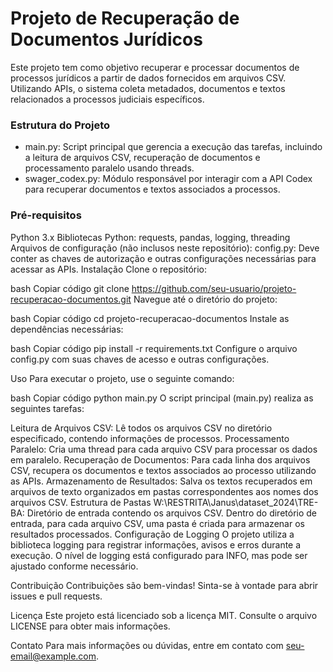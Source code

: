 # Projeto de Recuperação de Documentos Jurídicos
Este projeto tem como objetivo recuperar e processar documentos de processos jurídicos a partir de dados fornecidos em arquivos CSV. Utilizando APIs, o sistema coleta metadados, documentos e textos relacionados a processos judiciais específicos.

### Estrutura do Projeto
- main.py: Script principal que gerencia a execução das tarefas, incluindo a leitura de arquivos CSV, recuperação de documentos e processamento paralelo usando threads.
- swager_codex.py: Módulo responsável por interagir com a API Codex para recuperar documentos e textos associados a processos.

### Pré-requisitos
Python 3.x
Bibliotecas Python: requests, pandas, logging, threading
Arquivos de configuração (não inclusos neste repositório):
config.py: Deve conter as chaves de autorização e outras configurações necessárias para acessar as APIs.
Instalação
Clone o repositório:

bash
Copiar código
git clone https://github.com/seu-usuario/projeto-recuperacao-documentos.git
Navegue até o diretório do projeto:

bash
Copiar código
cd projeto-recuperacao-documentos
Instale as dependências necessárias:

bash
Copiar código
pip install -r requirements.txt
Configure o arquivo config.py com suas chaves de acesso e outras configurações.

Uso
Para executar o projeto, use o seguinte comando:

bash
Copiar código
python main.py
O script principal (main.py) realiza as seguintes tarefas:

Leitura de Arquivos CSV: Lê todos os arquivos CSV no diretório especificado, contendo informações de processos.
Processamento Paralelo: Cria uma thread para cada arquivo CSV para processar os dados em paralelo.
Recuperação de Documentos: Para cada linha dos arquivos CSV, recupera os documentos e textos associados ao processo utilizando as APIs.
Armazenamento de Resultados: Salva os textos recuperados em arquivos de texto organizados em pastas correspondentes aos nomes dos arquivos CSV.
Estrutura de Pastas
W:\\RESTRITA\\Janus\\dataset_2024\\TRE-BA: Diretório de entrada contendo os arquivos CSV.
Dentro do diretório de entrada, para cada arquivo CSV, uma pasta é criada para armazenar os resultados processados.
Configuração de Logging
O projeto utiliza a biblioteca logging para registrar informações, avisos e erros durante a execução. O nível de logging está configurado para INFO, mas pode ser ajustado conforme necessário.

Contribuição
Contribuições são bem-vindas! Sinta-se à vontade para abrir issues e pull requests.

Licença
Este projeto está licenciado sob a licença MIT. Consulte o arquivo LICENSE para obter mais informações.

Contato
Para mais informações ou dúvidas, entre em contato com seu-email@example.com.